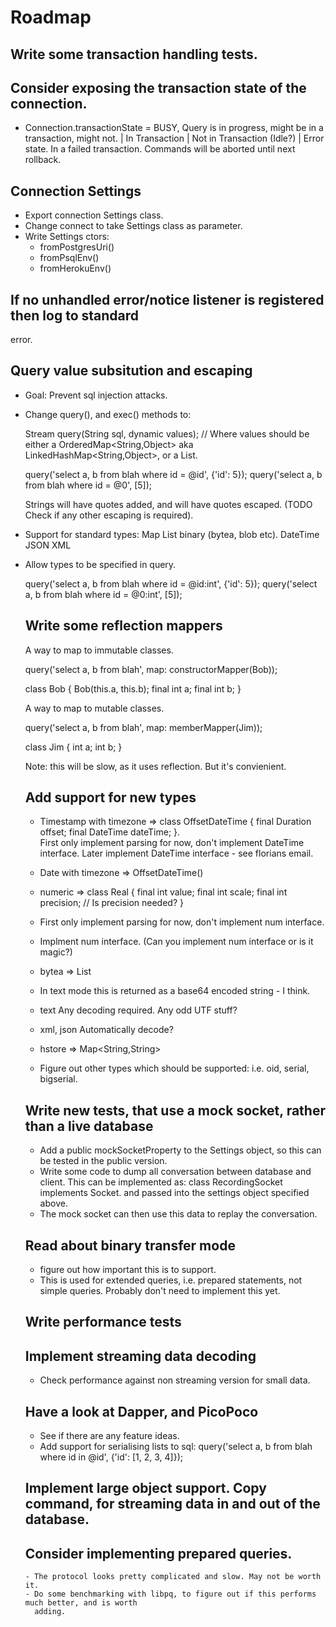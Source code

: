 # Roadmap

## Write some transaction handling tests.

## Consider exposing the transaction state of the connection.
   - Connection.transactionState = 
        BUSY, Query is in progress, might be in a transaction, might not.
        | In Transaction
        | Not in Transaction (Idle?)
        | Error state. In a failed transaction. Commands will be aborted until next rollback.

## Connection Settings
   - Export connection Settings class.
   - Change connect to take Settings class as parameter.
   - Write Settings ctors:
      - fromPostgresUri()
      - fromPsqlEnv()
      - fromHerokuEnv()

## If no unhandled error/notice listener is registered then log to standard
   error.

## Query value subsitution and escaping
  - Goal: Prevent sql injection attacks.
  - Change query(), and exec() methods to:
     
     Stream query(String sql, dynamic values);
     // Where values should be either a OrderedMap<String,Object> aka LinkedHashMap<String,Object>,
        or a List<Object>.

     query('select a, b from blah where id = @id', {'id': 5});
     query('select a, b from blah where id = @0', [5]);

     Strings will have quotes added, and will have quotes escaped. (TODO Check if any other escaping is required).

  -  Support for standard types:
     Map
     List<int> binary (bytea, blob etc).
     DateTime
     JSON
     XML 

  - Allow types to be specified in query.

    query('select a, b from blah where id = @id:int', {'id': 5});
    query('select a, b from blah where id = @0:int', [5]);


## Write some reflection mappers

  A way to map to immutable classes.

  query('select a, b from blah', map: constructorMapper(Bob));

  class Bob {
    Bob(this.a, this.b);
    final int a;
    final int b;
  }


  A way to map to mutable classes.

  query('select a, b from blah', map: memberMapper(Jim));

  class Jim {
    int a;
    int b;
  }

  Note: this will be slow, as it uses reflection. But it's convienient.



## Add support for new types

  - Timestamp with timezone => class OffsetDateTime { final Duration offset; final DateTime dateTime; }.    
    First only implement parsing for now, don't implement DateTime interface.
    Later implement DateTime interface - see florians email.

  - Date with timezone => OffsetDateTime()

  - numeric => class Real { final int value; final int scale; final int precision; // Is precision needed? }
  - First only implement parsing for now, don't implement num interface.
  - Implment num interface. (Can you implement num interface or is it magic?)

  - bytea => List<int>
  - In text mode this is returned as a base64 encoded string - I think.

  - text Any decoding required. Any odd UTF stuff?

  - xml, json Automatically decode?

  - hstore => Map<String,String>

  - Figure out other types which should be supported:
    i.e. oid, serial, bigserial.


## Write new tests, that use a mock socket, rather than a live database
  - Add a public mockSocketProperty to the Settings object, so this can be tested
    in the public version.
  - Write some code to dump all conversation between database and client. This
    can be implemented as: class RecordingSocket implements Socket. and passed
    into the settings object specified above.
  - The mock socket can then use this data to replay the conversation.


## Read about binary transfer mode
  - figure out how important this is to support.
  - This is used for extended queries, i.e. prepared statements, not simple queries.
    Probably don't need to implement this yet.


## Write performance tests


## Implement streaming data decoding
   - Check performance against non streaming version for small data.


## Have a look at Dapper, and PicoPoco
   - See if there are any feature ideas.
   - Add support for serialising lists to sql:
    query('select a, b from blah where id in @id', {'id': [1, 2, 3, 4]});


## Implement large object support. Copy command, for streaming data in and out of the database.


## Consider implementing prepared queries.
    - The protocol looks pretty complicated and slow. May not be worth it.
    - Do some benchmarking with libpq, to figure out if this performs much better, and is worth
      adding.


